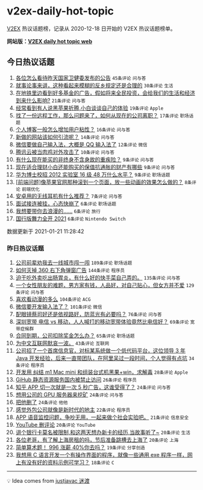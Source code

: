 # v2ex-daily-hot-topic

[V2EX](https://www.v2ex.com/) 热议话题榜，记录从 2020-12-18 日开始的 V2EX 热议话题榜单。

**网站版：[V2EX daily hot topic web](https://realleonardo.github.io/v2ex-daily-hot-topic-web/)**

## 今日热议话题

<!-- TODAY BEGIN -->

1. [各位怎么看待昨天国家卫健委发布的公告](https://www.v2ex.com/t/746893) `45条评论` `问与答`
1. [就事论事来讲，这种看起来模糊的反乡规定还是合理的](https://www.v2ex.com/t/746939) `30条评论` `生活`
1. [在地铁里边看到好多基金的广告，假如将来全民投资，会给我们的生活和经济到来什么影响?](https://www.v2ex.com/t/746907) `21条评论` `问与答`
1. [经常看到有人说黑苹果折腾,小白谈谈自己的体验](https://www.v2ex.com/t/746913) `19条评论` `Apple`
1. [找了一份远程工作，那么问题来了，如何从现在的公司离职？](https://www.v2ex.com/t/746909) `17条评论` `职场话题`
1. [个人博客一般怎么增加用户粘性？](https://www.v2ex.com/t/746884) `16条评论` `问与答`
1. [新做的网站该如何引流呢？](https://www.v2ex.com/t/746885) `14条评论` `问与答`
1. [微信要做自己输入法，大概是 QQ 输入法了](https://www.v2ex.com/t/746879) `12条评论` `微信`
1. [腾讯云被当肉鸡对外攻击了](https://www.v2ex.com/t/746878) `10条评论` `问与答`
1. [有什么现在能买的非终身不含身故的重疾险？](https://www.v2ex.com/t/746920) `9条评论` `问与答`
1. [现在适合理财小白还能购买的保值抗通胀的财产有哪些](https://www.v2ex.com/t/746888) `9条评论` `问与答`
1. [华为博士校招 2012 实验室 16 级 48 万什么水平？](https://www.v2ex.com/t/746875) `9条评论` `职场话题`
1. [[前端问题]像苹果官网那种滚到一个页面，放一些动画的效果怎么做的？](https://www.v2ex.com/t/746894) `8条评论` `前端优化`
1. [安卓用的无线耳机有什么推荐？](https://www.v2ex.com/t/746938) `7条评论` `问与答`
1. [面试接连被挂，心态快崩了](https://www.v2ex.com/t/746898) `6条评论` `职场话题`
1. [我想要带你去浪漫的……](https://www.v2ex.com/t/746889) `6条评论` `旅行`
1. [国行版舞力全开 2021](https://www.v2ex.com/t/746886) `6条评论` `Nintendo Switch`

数据更新于 2021-01-21 11:28:42

<!-- TODAY END -->

### 昨日热议话题

<!-- YESTERDAY BEGIN -->

1. [公司前辈劝我去一线城市闯一闯](https://www.v2ex.com/t/746509) `189条评论` `职场话题`
1. [如何灭掉 360 右下角弹窗广告](https://www.v2ex.com/t/746538) `144条评论` `程序员`
1. [迫于吃外卖吃出肠胃炎，有什么好的快手菜自己弄的。](https://www.v2ex.com/t/746547) `135条评论` `问与答`
1. [一个女性朋友的难题，男方家有钱，人品好，对自己贴心，但女方并不爱](https://www.v2ex.com/t/746735) `129条评论` `问与答`
1. [喜欢看动漫的多么](https://www.v2ex.com/t/746629) `104条评论` `ACG`
1. [微信要开发输入法了？](https://www.v2ex.com/t/746525) `101条评论` `微信`
1. [配眼镜蔡司好还是依视路好，防蓝光有必要吗？](https://www.v2ex.com/t/746513) `76条评论` `问与答`
1. [深圳宽带 电信 vs 移动，人人喊打的移动宽带体验竟然比电信好？](https://www.v2ex.com/t/746649) `69条评论` `宽带症候群`
1. [合同到期，公司扣除奖金怎么办？](https://www.v2ex.com/t/746601) `65条评论` `职场话题`
1. [为中文互联网默哀一波。](https://www.v2ex.com/t/746647) `43条评论` `互联网`
1. [公司招了一个首席信息官，对标某系统做一个低代码平台，这位领导 3 年 Java 开发经验，后来一直带团队，在阿里呆过一段时间，个人觉得有点坑](https://www.v2ex.com/t/746717) `34条评论` `程序员`
1. [开发用 纠结 m1 Mac mini 和组装台式机黑果+win，求解毒](https://www.v2ex.com/t/746737) `28条评论` `Apple`
1. [GiHub 静态资源服务国内被禁止访问](https://www.v2ex.com/t/746659) `26条评论` `程序员`
1. [知乎 APP 切一次就是一次 5 秒广告，这谁受得了？](https://www.v2ex.com/t/746639) `24条评论` `问与答`
1. [想用公司的 GPU 服务器来挖矿](https://www.v2ex.com/t/746577) `24条评论` `问与答`
1. [把他删了](https://www.v2ex.com/t/746505) `24条评论` `他他`
1. [感觉外包公司就像是新时代的地主](https://www.v2ex.com/t/746612) `22条评论` `程序员`
1. [APP 语音监控问题，争吵无用，一起来做个社会实验吧。](https://www.v2ex.com/t/746707) `21条评论` `信息安全`
1. [YouTube 删评论](https://www.v2ex.com/t/746823) `20条评论` `YouTube`
1. [讲个银行卡莫名被限制,和这两天想办新卡的经历,当故事听了~](https://www.v2ex.com/t/746789) `20条评论` `生活`
1. [各位老哥，有了解上海房租的吗，节后准备跳槽去上海了](https://www.v2ex.com/t/746762) `20条评论` `上海`
1. [简单算术题！ 996 涨薪 40%你去吗？](https://www.v2ex.com/t/746524) `19条评论` `分享创造`
1. [我想用 C 语言开发一个有操作界面的程序，就像一些通用 exe 程序一样，网上有没有好的资料示例可学习？](https://www.v2ex.com/t/746800) `18条评论` `C`

<!-- YESTERDAY END -->

---

💡 Idea comes from [justjavac 迷渡](https://github.com/justjavac/)
